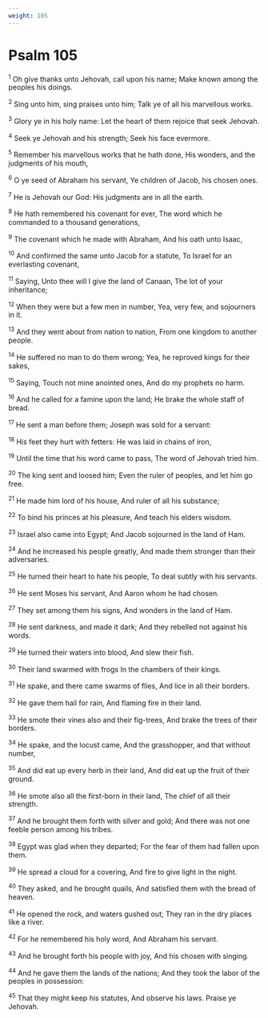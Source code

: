 ```yaml
---
weight: 105
---
```


# Psalm 105

<sup>1</sup> Oh give thanks unto Jehovah, call upon his name; Make known among the peoples his doings. 

<sup>2</sup> Sing unto him, sing praises unto him; Talk ye of all his marvellous works. 

<sup>3</sup> Glory ye in his holy name: Let the heart of them rejoice that seek Jehovah. 

<sup>4</sup> Seek ye Jehovah and his strength; Seek his face evermore. 

<sup>5</sup> Remember his marvellous works that he hath done, His wonders, and the judgments of his mouth, 

<sup>6</sup> O ye seed of Abraham his servant, Ye children of Jacob, his chosen ones. 

<sup>7</sup> He is Jehovah our God: His judgments are in all the earth. 

<sup>8</sup> He hath remembered his covenant for ever, The word which he commanded to a thousand generations, 

<sup>9</sup> The covenant which he made with Abraham, And his oath unto Isaac, 

<sup>10</sup> And confirmed the same unto Jacob for a statute, To Israel for an everlasting covenant, 

<sup>11</sup> Saying, Unto thee will I give the land of Canaan, The lot of your inheritance; 

<sup>12</sup> When they were but a few men in number, Yea, very few, and sojourners in it. 

<sup>13</sup> And they went about from nation to nation, From one kingdom to another people. 

<sup>14</sup> He suffered no man to do them wrong; Yea, he reproved kings for their sakes, 

<sup>15</sup> Saying, Touch not mine anointed ones, And do my prophets no harm. 

<sup>16</sup> And he called for a famine upon the land; He brake the whole staff of bread. 

<sup>17</sup> He sent a man before them; Joseph was sold for a servant: 

<sup>18</sup> His feet they hurt with fetters: He was laid in chains of iron, 

<sup>19</sup> Until the time that his word came to pass, The word of Jehovah tried him. 

<sup>20</sup> The king sent and loosed him; Even the ruler of peoples, and let him go free. 

<sup>21</sup> He made him lord of his house, And ruler of all his substance; 

<sup>22</sup> To bind his princes at his pleasure, And teach his elders wisdom. 

<sup>23</sup> Israel also came into Egypt; And Jacob sojourned in the land of Ham. 

<sup>24</sup> And he increased his people greatly, And made them stronger than their adversaries. 

<sup>25</sup> He turned their heart to hate his people, To deal subtly with his servants. 

<sup>26</sup> He sent Moses his servant, And Aaron whom he had chosen. 

<sup>27</sup> They set among them his signs, And wonders in the land of Ham. 

<sup>28</sup> He sent darkness, and made it dark; And they rebelled not against his words. 

<sup>29</sup> He turned their waters into blood, And slew their fish. 

<sup>30</sup> Their land swarmed with frogs In the chambers of their kings. 

<sup>31</sup> He spake, and there came swarms of flies, And lice in all their borders. 

<sup>32</sup> He gave them hail for rain, And flaming fire in their land. 

<sup>33</sup> He smote their vines also and their fig-trees, And brake the trees of their borders. 

<sup>34</sup> He spake, and the locust came, And the grasshopper, and that without number, 

<sup>35</sup> And did eat up every herb in their land, And did eat up the fruit of their ground. 

<sup>36</sup> He smote also all the first-born in their land, The chief of all their strength. 

<sup>37</sup> And he brought them forth with silver and gold; And there was not one feeble person among his tribes. 

<sup>38</sup> Egypt was glad when they departed; For the fear of them had fallen upon them. 

<sup>39</sup> He spread a cloud for a covering, And fire to give light in the night. 

<sup>40</sup> They asked, and he brought quails, And satisfied them with the bread of heaven. 

<sup>41</sup> He opened the rock, and waters gushed out; They ran in the dry places like a river. 

<sup>42</sup> For he remembered his holy word, And Abraham his servant. 

<sup>43</sup> And he brought forth his people with joy, And his chosen with singing. 

<sup>44</sup> And he gave them the lands of the nations; And they took the labor of the peoples in possession: 

<sup>45</sup> That they might keep his statutes, And observe his laws. Praise ye Jehovah. 


